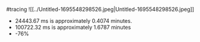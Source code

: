 #tracing
![[../Untitled-1695548298526.jpeg|Untitled-1695548298526.jpeg]]

- 24443.67 ms is approximately 0.4074 minutes.
- 100722.32 ms is approximately 1.6787 minutes
- -76%
